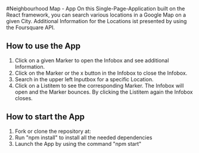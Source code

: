 #Neighbourhood Map - App
On this Single-Page-Application built on the React framework, you can search various locations in a Google Map on a given City.
Additional Information for the Locations ist presented by using the Foursquare API.

## How to use the App

1. Click on a given Marker to open the Infobox and see additional Information.
2. Click on the Marker or the x button in the Infobox to close the Infobox.
3. Search in the upper left Inputbox for a specific Location.
4. Click on a Listitem to see the corresponding Marker. The Infobox will open and the Marker bounces. By clicking the Listitem again the Infobox closes.

## How to start the App

1. Fork or clone the repository at:
2. Run "npm install" to install all the needed dependencies
3. Launch the App by using the command "npm start"
